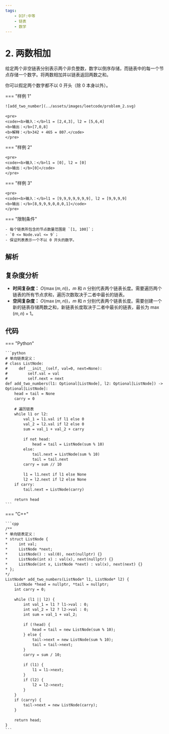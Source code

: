 ```yaml
---
tags:
    - DIF:中等
    - 链表
    - 数学
---
```

# 2. 两数相加

给定两个非空链表分别表示两个非负整数，数字以倒序存储，而链表中的每一个节点存储一个数字。将两数相加并以链表返回两数之和。

你可以假定两个数字都不以 0 开头（除 0 本身以外）。

=== "样例 1"

    ![add_two_number](../assets/images/leetcode/problem_2.svg)

    <pre>
    <code><b>输入：</b>l1 = [2,4,3], l2 = [5,6,4]
    <b>输出：</b>[7,0,8]
    <b>解释：</b>342 + 465 = 807.</code>
    </pre>

=== "样例 2"

    <pre>
    <code><b>输入：</b>l1 = [0], l2 = [0]
    <b>输出：</b>[0]</code>
    </pre>

=== "样例 3"

    <pre>
    <code><b>输入：</b>l1 = [9,9,9,9,9,9,9], l2 = [9,9,9,9]
    <b>输出：</b>[8,9,9,9,0,0,0,1]</code>
    </pre>

=== "限制条件"

    - 每个链表所包含的节点数量范围是 `[1, 100]`；
    - `0 <= Node.val <= 9`；
    - 保证列表表示一个不以 0 开头的数字。

## 解析

## 复杂度分析

- **时间复杂度：** $O(\max(m, n))$，$m$ 和 $n$ 分别代表两个链表长度。需要遍历两个链表的所有节点求和，遍历次数取决于二者中最长的链表。
- **空间复杂度：** $O(\max(m, n))$，$m$ 和 $n$ 分别代表两个链表长度。需要创建一个新的链表存储两数之和，新链表长度取决于二者中最长的链表，最长为 $\max(m, n) + 1$。

## 代码

=== "Python"

    ```python
    # 单向链表定义：
    # class ListNode:
    #     def __init__(self, val=0, next=None):
    #         self.val = val
    #         self.next = next
    def add_two_numbers(l1: Optional[ListNode], l2: Optional[ListNode]) -> Optional[ListNode]:
        head = tail = None
        carry = 0

        # 遍历链表
        while l1 or l2:
            val_1 = l1.val if l1 else 0
            val_2 = l2.val if l2 else 0
            sum = val_1 + val_2 + carry

            if not head:
                head = tail = ListNode(sum % 10)
            else:
                tail.next = ListNode(sum % 10)
                tail = tail.next
            carry = sum // 10

            l1 = l1.next if l1 else None
            l2 = l2.next if l2 else None
        if carry:
            tail.next = ListNode(carry)
        
        return head
    ```

=== "C++"

    ```cpp
    /**
    * 单向链表定义：
    * struct ListNode {
    *     int val;
    *     ListNode *next;
    *     ListNode() : val(0), next(nullptr) {}
    *     ListNode(int x) : val(x), next(nullptr) {}
    *     ListNode(int x, ListNode *next) : val(x), next(next) {}
    * };
    */
    ListNode* add_two_numbers(ListNode* l1, ListNode* l2) {
        ListNode *head = nullptr, *tail = nullptr;
        int carry = 0;

        while (l1 || l2) {
            int val_1 = l1 ? l1->val : 0;
            int val_2 = l2 ? l2->val : 0;
            int sum = val_1 + val_2;

            if (!head) {
                head = tail = new ListNode(sum % 10);
            } else {
                tail->next = new ListNode(sum % 10);
                tail = tail->next;
            }
            carry = sum / 10;

            if (l1) {
                l1 = l1->next;
            }
            if (l2) {
                l2 = l2->next;
            }
        }
        if (carry) {
            tail->next = new ListNode(carry);
        }

        return head;
    }
    ```
